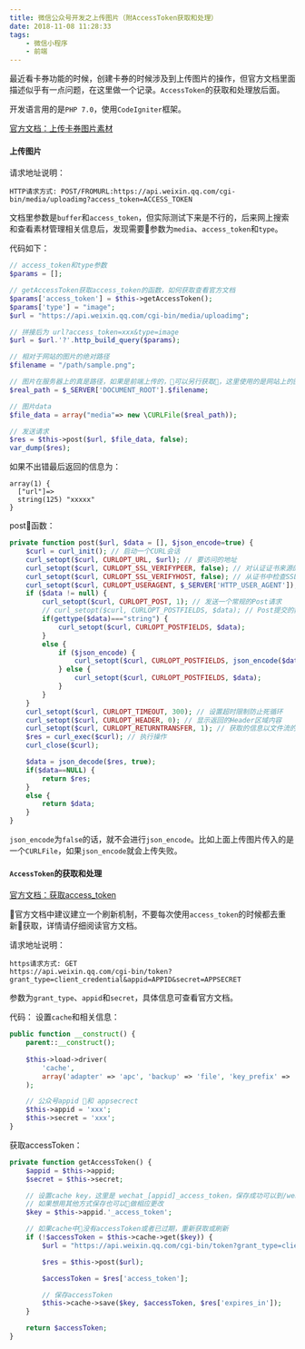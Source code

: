 ```yaml
---
title: 微信公众号开发之上传图片（附AccessToken获取和处理）
date: 2018-11-08 11:28:33
tags:
    - 微信小程序
    - 前端
---
```


最近看卡券功能的时候，创建卡券的时候涉及到上传图片的操作，但官方文档里面描述似乎有一点问题，在这里做一个记录。`AccessToken`的获取和处理放后面。

开发语言用的是`PHP 7.0`，使用`CodeIgniter`框架。

[官方文档：上传卡券图片素材](https://mp.weixin.qq.com/wiki?t=resource/res_main&id=mp1451025056)

#### 上传图片

请求地址说明：
```
HTTP请求方式: POST/FROMURL:https://api.weixin.qq.com/cgi-bin/media/uploadimg?access_token=ACCESS_TOKEN
```

文档里参数是`buffer`和`access_token`，但实际测试下来是不行的，后来网上搜索和查看素材管理相关信息后，发现需要参数为`media`、`access_token`和`type`。

代码如下：

```php
// access_token和type参数
$params = [];

// getAccessToken获取access_token的函数，如何获取查看官方文档
$params['access_token'] = $this->getAccessToken();
$params['type'] = "image";
$url = "https://api.weixin.qq.com/cgi-bin/media/uploadimg";

// 拼接后为 url?access_token=xxx&type=image
$url = $url.'?'.http_build_query($params);

// 相对于网站的图片的绝对路径
$filename = "/path/sample.png";

// 图片在服务器上的真是路径，如果是前端上传的，可以另行获取，这里使用的是网站上的图片作为测试
$real_path = $_SERVER['DOCUMENT_ROOT'].$filename;

// 图片data
$file_data = array("media"=> new \CURLFile($real_path));

// 发送请求
$res = $this->post($url, $file_data, false);
var_dump($res);
```

如果不出错最后返回的信息为：
```
array(1) {
  ["url"]=>
  string(125) "xxxxx"
}
```


post函数：
```php
private function post($url, $data = [], $json_encode=true) {
    $curl = curl_init(); // 启动一个CURL会话
    curl_setopt($curl, CURLOPT_URL, $url); // 要访问的地址
    curl_setopt($curl, CURLOPT_SSL_VERIFYPEER, false); // 对认证证书来源的检查
    curl_setopt($curl, CURLOPT_SSL_VERIFYHOST, false); // 从证书中检查SSL加密算法是否存在
    curl_setopt($curl, CURLOPT_USERAGENT, $_SERVER['HTTP_USER_AGENT']); // 模拟用户使用的浏览器
    if ($data != null) {
        curl_setopt($curl, CURLOPT_POST, 1); // 发送一个常规的Post请求
        // curl_setopt($curl, CURLOPT_POSTFIELDS, $data); // Post提交的数据包
        if(gettype($data)==="string") {
            curl_setopt($curl, CURLOPT_POSTFIELDS, $data);
        }
        else {
            if ($json_encode) {
                curl_setopt($curl, CURLOPT_POSTFIELDS, json_encode($data, JSON_UNESCAPED_UNICODE));
            } else {
                curl_setopt($curl, CURLOPT_POSTFIELDS, $data);
            }
        }
    }
    curl_setopt($curl, CURLOPT_TIMEOUT, 300); // 设置超时限制防止死循环
    curl_setopt($curl, CURLOPT_HEADER, 0); // 显示返回的Header区域内容
    curl_setopt($curl, CURLOPT_RETURNTRANSFER, 1); // 获取的信息以文件流的形式返回
    $res = curl_exec($curl); // 执行操作
    curl_close($curl);

    $data = json_decode($res, true);
    if($data==NULL) {
        return $res;
    }
    else {
        return $data;
    }
}
```

`json_encode`为`false`的话，就不会进行`json_encode`。比如上面上传图片传入的是一个`CURLFile`，如果`json_encode`就会上传失败。


#### `AccessToken`的获取和处理

[官方文档：获取access_token](https://mp.weixin.qq.com/wiki?t=resource/res_main&id=mp1421140183)

官方文档中建议建立一个刷新机制，不要每次使用`access_token`的时候都去重新获取，详情请仔细阅读官方文档。

请求地址说明：
```
https请求方式: GET
https://api.weixin.qq.com/cgi-bin/token?grant_type=client_credential&appid=APPID&secret=APPSECRET
```
参数为`grant_type`、`appid`和`secret`，具体信息可查看官方文档。

代码：
设置`cache`和相关信息：
```php
public function __construct() {
    parent::__construct();
    
    $this->load->driver(
        'cache',
        array('adapter' => 'apc', 'backup' => 'file', 'key_prefix' => 'wechat_')
    );

    // 公众号appid 和 appsecrect
    $this->appid = 'xxx';
    $this->secret = 'xxx';
}
```

获取accessToken：
```php
private function getAccessToken() {
    $appid = $this->appid;
    $secret = $this->secret;

    // 设置cache key，这里是 wechat_[appid]_access_token，保存成功可以到/webpath/application/cache查看
    // 如果想用其他方式保存也可以做相应更改
    $key = $this->appid.'_access_token';

    // 如果cache中没有accessToken或者已过期，重新获取或刷新
    if (!$accessToken = $this->cache->get($key)) {
        $url = "https://api.weixin.qq.com/cgi-bin/token?grant_type=client_credential&appid={$appid}&secret={$secret}";

        $res = $this->post($url);

        $accessToken = $res['access_token'];

        // 保存accessToken
        $this->cache->save($key, $accessToken, $res['expires_in']);
    }

    return $accessToken;
}
```
